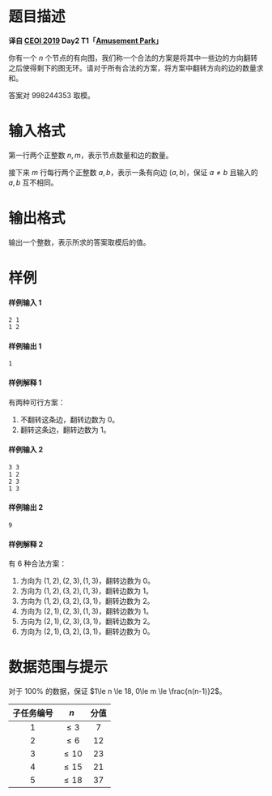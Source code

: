 
# 题目描述

**译自 [CEOI 2019](https://ceoi.sk/tasks/) Day2 T1「[Amusement Park](https://ceoi.sk/static/statements/amusementpark-ENG.pdf)」**

你有一个 $n$ 个节点的有向图，我们称一个合法的方案是将其中一些边的方向翻转之后使得剩下的图无环。请对于所有合法的方案，将方案中翻转方向的边的数量求和。

答案对 $998244353$ 取模。


# 输入格式

第一行两个正整数 $n,m$，表示节点数量和边的数量。

接下来 $m$ 行每行两个正整数 $a, b$，表示一条有向边 $(a, b)$，保证 $a \neq b$ 且输入的 ${a, b}$ 互不相同。


# 输出格式

输出一个整数，表示所求的答案取模后的值。


# 样例

#### 样例输入 1

```plain
2 1
1 2
```

#### 样例输出 1

```plain
1
```

#### 样例解释 1

有两种可行方案：

1. 不翻转这条边，翻转边数为 $0$。
2. 翻转这条边，翻转边数为 $1$。

#### 样例输入 2

```plain
3 3
1 2
2 3
1 3
```

#### 样例输出 2

```plain
9
```

#### 样例解释 2

有 $6$ 种合法方案：

1. 方向为 $(1, 2), (2, 3), (1, 3)$，翻转边数为 $0$。
2. 方向为 $(1, 2), (3, 2), (1, 3)$，翻转边数为 $1$。
3. 方向为 $(1, 2), (3, 2), (3, 1)$，翻转边数为 $2$。
4. 方向为 $(2, 1), (2, 3), (1, 3)$，翻转边数为 $1$。
5. 方向为 $(2, 1), (2, 3), (3, 1)$，翻转边数为 $2$。
6. 方向为 $(2, 1), (3, 2), (3, 1)$，翻转边数为 $0$。


# 数据范围与提示

对于 $100\%$ 的数据，保证 $1\le n \le 18, 0\le m \le \frac{n(n-1)}2$。

| 子任务编号 | $n$ | 分值 |
| :--------: | :---: | :--: |
|    $1$     | $\le 3$ | $7$  |
|    $2$     | $\le 6$ | $12$  |
|    $3$     | $\le 10$ | $23$  |
|    $4$     | $\le 15$ | $21$  |
|    $5$     | $\le 18$ | $37$  |


